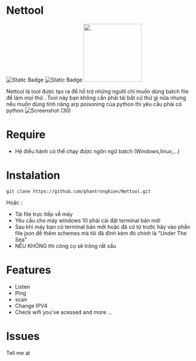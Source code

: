 # Nettool
![Static Badge](https://img.shields.io/badge/Nettool-Versions_2.1-green) ![Static Badge](https://img.shields.io/badge/Supported_OS-Windows-orange) 
<img src="https://img.shields.io/badge/Creator-Amsosc@re-blue?style=plastic&logo=github" width="155">

Nettool là tool được tạo ra để hỗ trợ những người chỉ muốn dùng batch file để làm mọi thứ . Tool này bạn không cần phải tải bất cứ thứ gì nữa nhưng nếu muốn dùng tính năng arp poisoning của python thì yêu cầu phải có python
![Screenshot (30)](https://github.com/user-attachments/assets/11637f13-babc-4d0f-99bc-5857a7c04554)

# Require
+ Hệ điều hành có thể chạy được ngôn ngữ batch (Windows,linux,...)

# Instalation
```
git clone https://github.com/phantrongkien/Nettool.git
```
Hoặc :
+ Tải file trực tiếp về máy
+ Yêu cầu cho máy windows 10 phải cài đặt terminal bản mới
+ Sau khi máy bạn có terminal bản mới hoặc đã có từ trước hãy vào phần file json để thêm schemes mà tôi đã đính kèm đó chính là "Under The Sea"
+ NẾU KHÔNG thì công cụ sẽ trông rất xấu 
# Features
+ Listen
+ Ping
+ scan
+ Change IPV4
+ Check wifi you've acessed and more ...
# Issues
 Tell me at 
